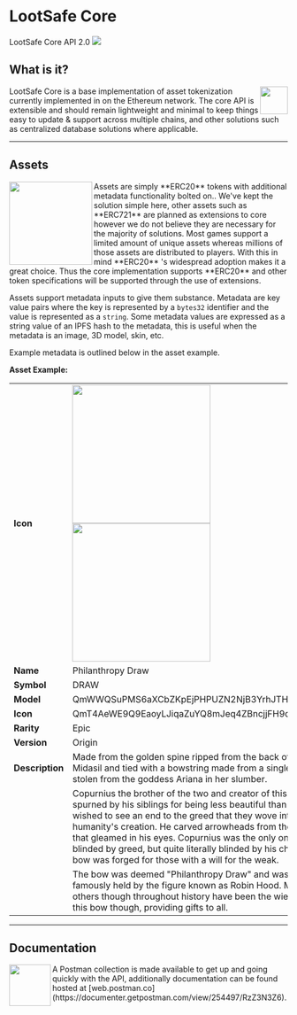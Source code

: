 # LootSafe Core
LootSafe Core API 2.0
![](https://lootsafe.io/app/images/exchange.gif)

## What is it?

<img src="https://i.imgur.com/A4LKoPb.png" align="right" height="50" />
LootSafe Core is a base implementation of asset tokenization currently implemented in on the Ethereum network. 
The core API is extensible and should remain lightweight and minimal to keep things easy to update & support across
multiple chains, and other solutions such as centralized database solutions where applicable.


---

## Assets

<img src="https://i.imgur.com/vGK8EF3.png" align="left" width="150" />
Assets are simply **ERC20** tokens with additional metadata functionality bolted on.. 
We've kept the solution simple here, other assets such as **ERC721** are planned as 
extensions to core however we do not believe they are necessary for the majority of solutions. Most games support a 
limited amount of unique assets whereas millions of those assets are distributed to players. With this in mind **ERC20**
's widespread adoption makes it a great choice. Thus the core implementation 
supports **ERC20** and other token specifications will be supported through the use of extensions. 

Assets support metadata inputs to give them substance. Metadata are key value pairs where the key is represented by a 
`bytes32` identifier and the value is represented as a `string`. Some metadata values are expressed as a string value of 
an IPFS hash to the metadata, this is useful when the metadata is an image, 3D model, skin, etc. 

Example metadata is outlined below in the asset example. 


**Asset Example:**

|                 |                   |
|-----------------|-------------------|
| **Icon**        |<img src="https://i.imgur.com/QJSFuKW.png"  height=250 /> <img src="https://images-ext-2.discordapp.net/external/nigBBQFV2M-Xl1L2BqzAsCYJJpQ0gL41Rv3PhPH-DQw/https/gateway.ipfs.io/ipfs/QmcLpZJptMhtpYTKRmUgTthCUErazPujZcpn4fJGDFYV6H"  height=250 /> |
| **Name**        | Philanthropy Draw |
| **Symbol**      | DRAW              |
| **Model**       | QmWWQSuPMS6aXCbZKpEjPHPUZN2NjB3YrhJTHsV4X3vb2t              |
| **Icon**        | QmT4AeWE9Q9EaoyLJiqaZuYQ8mJeq4ZBncjjFH9dQ9uDVA              |
| **Rarity**      | Epic              |
| **Version**     | Origin            |
| **Description** | Made from the golden spine ripped from the back of the god Midasil and tied with a bowstring made from a single silver hair stolen from the goddess Ariana in her slumber.             |
|                 | Copurnius the brother of the two and creator of this bow was spurned by his siblings for being less beautiful than they. He wished to see an end to the greed that they wove into humanity's creation.  He carved arrowheads from the copper that gleamed in his eyes.  Copurnius was the only one not blinded by greed, but quite literally blinded by his charity. This bow was forged for those with a will for the weak.  |
|                 | The bow was deemed "Philanthropy Draw" and was most famously held by the figure known as Robin Hood.  Many others though throughout history have been the wielders of this bow though, providing gifts to all. |


---

## Documentation

<img src="https://proxy.duckduckgo.com/iu/?u=http%3A%2F%2Fblog.getpostman.com%2Fwp-content%2Fuploads%2F2015%2F04%2Flogo-postman-512--551cff77v1_site_icon.png&f=1" width=75 align="left" />
A Postman collection is made available to get up and going quickly with the API, additionally documentation can be found 
hosted at [web.postman.co](https://documenter.getpostman.com/view/254497/RzZ3N3Z6).
